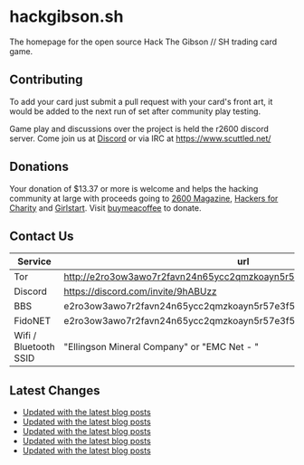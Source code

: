 # hackgibson.sh
The homepage for the open source Hack The Gibson // SH trading card game.


## Contributing

To add your card just submit a pull request with your card's front art, it would be added to the next run of set after community play testing.

Game play and discussions over the project is held the r2600 discord server. Come join us at [Discord](https://discord.com/invite/9hABUzz) or via IRC at https://www.scuttled.net/


## Donations

Your donation of $13.37 or more is welcome and helps the hacking community at large with proceeds going to [2600 Magazine](https://2600.com/), [Hackers for Charity](https://hackersforcharity.org) and [Girlstart](https://girlstart.org).  Visit [buymeacoffee](https://www.buymeacoffee.com/hackgibson.sh) to donate.


## Contact Us

Service | url
-|-
Tor | http://e2ro3ow3awo7r2favn24n65ycc2qmzkoayn5r57e3f56nvjwdcgg32ad.onion
Discord | https://discord.com/invite/9hABUzz
BBS | e2ro3ow3awo7r2favn24n65ycc2qmzkoayn5r57e3f56nvjwdcgg32ad.onion:23
FidoNET | e2ro3ow3awo7r2favn24n65ycc2qmzkoayn5r57e3f56nvjwdcgg32ad.onion:24554
Wifi / Bluetooth SSID | "Ellingson Mineral Company" or "EMC Net - <fidonet address>"

## Latest Changes
<!-- BLOG-POST-LIST:START -->
- [Updated with the latest blog posts](https://github.com/DFW2600/hackgibson.sh/commit/11ae4babc891e8799b9a04f2362e3813360e9797)
- [Updated with the latest blog posts](https://github.com/DFW2600/hackgibson.sh/commit/4d8377f561f4ec8ee1db3d0bef8a00916b58bbba)
- [Updated with the latest blog posts](https://github.com/DFW2600/hackgibson.sh/commit/8d48939491043f086db6487abf5d83cd58a7b305)
- [Updated with the latest blog posts](https://github.com/DFW2600/hackgibson.sh/commit/4637b357aa8ed7eaf7aba58efdfcbdab51a6bc69)
- [Updated with the latest blog posts](https://github.com/DFW2600/hackgibson.sh/commit/d6b9988636a7eb1a23500e96d004461e07ea5c54)
<!-- BLOG-POST-LIST:END -->
